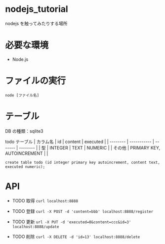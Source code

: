 # nodejs_tutorial

nodejs を触ってみたりする場所

# 必要な環境

- Node.js

# ファイルの実行

`node [ファイル名]`

# テーブル

DB の種類：sqlite3

todo テーブル
| カラム名 | id | content | executed |
| -------- | ----------- | ------- | -------- |
| 型 | INTEGER | TEXT | NUMERIC |
| その他 | PRIMARY KEY, AUTOINCREMENT | |

`create table todo (id integer primary key autoincrement, content text, executed numeric);`

# API

- TODO 取得
  `curl localhost:8888`

- TODO 登録
  `curl -X POST -d 'content=bbb' localhost:8888/register`

- TODO 更新
  `url -X PUT -d 'executed=0&content=ccc&id=3' localhost:8888/update`

- TODO 削除
  `curl -X DELETE -d 'id=13' localhost:8888/delete`
